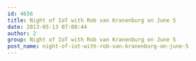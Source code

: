```yaml
---
id: 4656
title: Night of IoT with Rob van Kranenburg on June 5
date: 2013-05-13 07:08:44
author: 2
group: Night of IoT with Rob van Kranenburg on June 5
post_name: night-of-iot-with-rob-van-kranenburg-on-june-5
---
```


